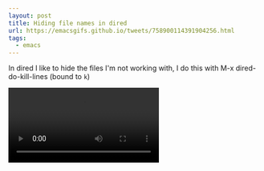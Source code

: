 ```yaml
---
layout: post
title: Hiding file names in dired
url: https://emacsgifs.github.io/tweets/758900114391904256.html
tags:
  - emacs
---
```


In dired I like to hide the files I'm not working with, I do this with M-x dired-do-kill-lines (bound to `k`)

<video controls autoplay>
  <source src="/public/videos/758900114391904256.mp4" type="video/mp4">
    Sorry your browser does not support the video tag, maybe time to upgrade?
</video>
